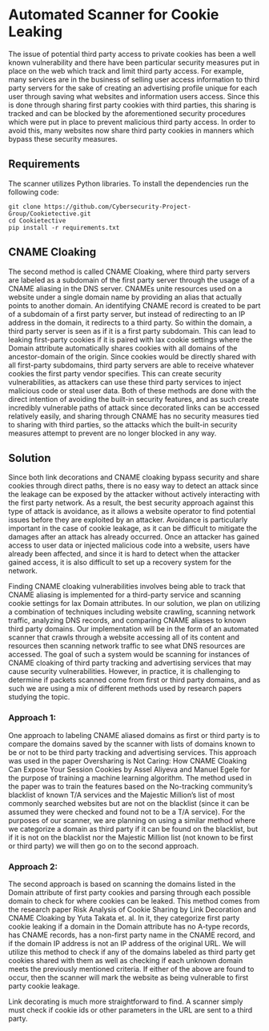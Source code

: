 # Automated Scanner for Cookie Leaking

The issue of potential third party access to private cookies has been a well known vulnerability and there have been particular security measures put in place on the web which track and limit third party access. For example, many services are in the business of selling user access information to third party servers for the sake of creating an advertising profile unique for each user through saving what websites and information users access. Since this is done through sharing first party cookies with third parties, this sharing is tracked and can be blocked by the aforementioned security procedures which were put in place to prevent malicious third party access. In order to avoid this, many websites now share third party cookies in manners which bypass these security measures.

## Requirements
The scanner utilizes Python libraries. To install the dependencies run the following code:
```
git clone https://github.com/Cybersecurity-Project-Group/Cookietective.git
cd Cookietective
pip install -r requirements.txt
```

## CNAME Cloaking
The second method is called CNAME Cloaking, where third party servers are labeled as a subdomain of the first party server through the usage of a CNAME aliasing in the DNS server. CNAMEs unite resources used on a website under a single domain name by providing an alias that actually points to another domain. An identifying CNAME record is created to be part of a subdomain of a first party server, but instead of redirecting to an IP address in the domain, it redirects to a third party. So within the domain, a third party server is seen as if it is a first party subdomain. This can lead to leaking first-party cookies if it is paired with lax cookie settings where the Domain attribute automatically shares cookies with all domains of the ancestor-domain of the origin. Since cookies would be directly shared with all first-party subdomains, third party servers are able to receive whatever cookies the first party vendor specifies. This can create security vulnerabilities, as attackers can use these third party services to inject malicious code or steal user data.
Both of these methods are done with the direct intention of avoiding the built-in security features, and as such create incredibly vulnerable paths of attack since decorated links can be accessed relatively easily, and sharing through CNAME has no security measures tied to sharing with third parties, so the attacks which the built-in security measures attempt to prevent are no longer blocked in any way.

## Solution

Since both link decorations and CNAME cloaking bypass security and share cookies through direct paths, there is no easy way to detect an attack since the leakage can be exposed by the attacker without actively interacting with the first party network. As a result,  the best security approach against this type of attack is avoidance, as it allows a website operator to find potential issues before they are exploited by an attacker. Avoidance is particularly important in the case of cookie leakage, as it can be difficult to mitigate the damages after an attack has already occurred. Once an attacker has gained access to user data or injected malicious code into a website, users have already been affected, and since it is hard to detect when the attacker gained access, it is also difficult to set up a recovery system for the network. 

Finding CNAME cloaking vulnerabilities involves being able to track that CNAME aliasing is implemented for a third-party service and scanning cookie settings for lax Domain attributes. In our solution, we plan on utilizing a combination of techniques including website crawling, scanning network traffic, analyzing DNS records, and comparing CNAME aliases to known third party domains. Our implementation will be in the form of an automated scanner that crawls through a website accessing all of its content and resources then scanning network traffic to see what DNS resources are accessed. The goal of such a system would be scanning for instances of CNAME cloaking of third party tracking and advertising services that may cause security vulnerabilities. However, in practice, it is challenging to determine if packets scanned come from first or third party domains, and as such we are using a mix of different methods used by research papers studying the topic.

### Approach 1:
One approach to labeling CNAME aliased domains as first or third party is to compare the domains saved by the scanner with lists of domains known to be or not to be third party tracking and advertising services. This approach was used in the paper Oversharing is Not Caring: How CNAME Cloaking Can Expose Your Session Cookies by Assel Aliyeva and Manuel Egele for the purpose of training a machine learning algorithm. The method used in the paper was to train the features based on the No-tracking community’s blacklist of known T/A services and the Majestic Million’s list of most commonly searched websites but are not on the blacklist (since it can be assumed they were checked and found not to be a T/A service). For the purposes of our scanner, we are planning on using a similar method where we categorize a domain as third party if it can be found on the blacklist, but if it is not on the blacklist nor the Majestic Million list (not known to be first or third party) we will then go on to the second approach.

### Approach 2:
The second approach is based on scanning the domains listed in the Domain attribute of first party cookies and parsing through each possible domain to check for where cookies can be leaked. This method comes from the research paper Risk Analysis of Cookie Sharing by Link Decoration and CNAME Cloaking by Yuta Takata et. al. In it, they categorize first party cookie leaking if a domain in the Domain attribute has no A-type records, has CNAME records, has a non-first party name in the CNAME record, and if the domain IP address is not an IP address of the original URL. We will utilize this method to check if any of the domains labeled as third party get cookies shared with them as well as checking if each unknown domain meets the previously mentioned criteria. If either of the above are found to occur, then the scanner will mark the website as being vulnerable to first party cookie leakage.

Link decorating is much more straightforward to find. A scanner simply must check if cookie ids or other parameters in the URL are sent to a third party.


